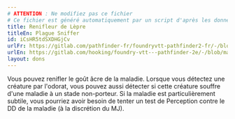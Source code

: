 ```yaml
---
# ATTENTION : Ne modifiez pas ce fichier
# Ce fichier est généré automatiquement par un script d'après les données du module Foundry VTT officiel et de sa traduction
title: Renifleur de Lèpre
titleEn: Plague Sniffer
id: iCsHR5tdSXDHGjCv
urlFr: https://gitlab.com/pathfinder-fr/foundryvtt-pathfinder2-fr/-/blob/master/data/feats/iCsHR5tdSXDHGjCv.htm
urlEn: https://gitlab.com/hooking/foundry-vtt---pathfinder-2e/-/blob/master/packs/data/feats.db/plague-sniffer.json
layout: dons
---
```

Vous pouvez renifler le goût âcre de la maladie. Lorsque vous détectez une créature par l'odorat, vous pouvez aussi détecter si cette créature souffre d'une maladie à un stade non-porteur. Si la maladie est particulièrement subtile, vous pourriez avoir besoin de tenter un test de Perception contre le DD de la maladie (à la discrétion du MJ).
